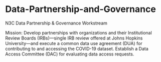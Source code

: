 # Data-Partnership-and-Governance
N3C Data Partnership &amp; Governance Workstream 

Mission:
Develop partnerships with organizations and their Institutional Review Boards (IRBs)—single IRB review offered at Johns Hopkins University—and execute a common data use agreement (DUA) for contributing to and accessing the COVID-19 dataset. Establish a Data Access Committee (DAC) for evaluating data access requests.
